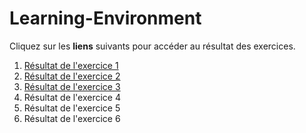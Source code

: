 # Learning-Environment

Cliquez sur les **liens** suivants pour accéder au résultat des exercices.

1. [Résultat de l'exercice 1](https://makemyA.github.io/Learning-Environment/1-exercice-markdown-to-html/)
1. [Résultat de l'exercice 2](https://makemyA.github.io/Learning-Environment/2-exercice-markdown-to-html-and-css/)  
1. [Résultat de l'exercice 3](https://makemyA.github.io/Learning-Environment/3-exercice-html-basic.md/)
1. Résultat de l'exercice 4
1. Résultat de l'exercice 5
1. Résultat de l'exercice 6


